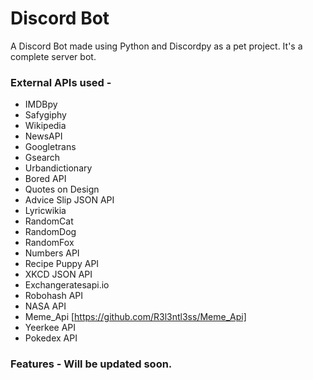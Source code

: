 # Discord Bot
A Discord Bot made using Python and Discordpy as a pet project. It's a complete server bot.

### External APIs used -
* IMDBpy
* Safygiphy
* Wikipedia
* NewsAPI
* Googletrans
* Gsearch
* Urbandictionary
* Bored API
* Quotes on Design
* Advice Slip JSON API
* Lyricwikia
* RandomCat
* RandomDog
* RandomFox
* Numbers API
* Recipe Puppy API
* XKCD JSON API
* Exchangeratesapi.io	
* Robohash API
* NASA API
* Meme_Api [https://github.com/R3l3ntl3ss/Meme_Api]
* Yeerkee API
* Pokedex API

### Features - Will be updated soon.
